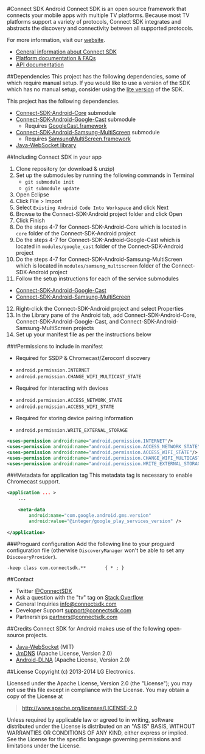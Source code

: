 #Connect SDK Android
Connect SDK is an open source framework that connects your mobile apps with multiple TV platforms. Because most TV platforms support a variety of protocols, Connect SDK integrates and abstracts the discovery and connectivity between all supported protocols.

For more information, visit our [website](http://www.connectsdk.com/).

* [General information about Connect SDK](http://www.connectsdk.com/discover/)
* [Platform documentation & FAQs](http://www.connectsdk.com/docs/android/)
* [API documentation](http://www.connectsdk.com/apis/android/)

##Dependencies
This project has the following dependencies, some of which require manual setup. If you would like to use a version of the SDK which has no manual setup, consider using the [lite version](https://github.com/ConnectSDK/Connect-SDK-Android-Lite) of the SDK.

This project has the following dependencies.
* [Connect-SDK-Android-Core](https://github.com/ConnectSDK/Connect-SDK-Android-Core) submodule
* [Connect-SDK-Android-Google-Cast](https://github.com/ConnectSDK/Connect-SDK-Android-Google-Cast) submodule
  - Requires [GoogleCast.framework](https://developers.google.com/cast/docs/downloads)
* [Connect-SDK-Android-Samsung-MultiScreen](https://github.com/ConnectSDK/Connect-SDK-Android-Samsung-MultiScreen) submodule
  - Requires [SamsungMultiScreen.framework](http://multiscreen.samsung.com/downloads.html)
* [Java-WebSocket library](https://github.com/TooTallNate/Java-WebSocket)

##Including Connect SDK in your app

1. Clone repository (or download & unzip)
2. Set up the submodules by running the following commands in Terminal
   - `git submodule init`
   - `git submodule update`
3. Open Eclipse
4. Click File > Import
5. Select `Existing Android Code Into Workspace` and click Next
6. Browse to the Connect-SDK-Android project folder and click Open
7. Click Finish
8. Do the steps 4-7 for Connect-SDK-Android-Core which is located in `core` folder of the Connect-SDK-Android project
9. Do the steps 4-7 for Connect-SDK-Android-Google-Cast which is located in `modules/google_cast` folder of the Connect-SDK-Android project
10. Do the steps 4-7 for Connect-SDK-Android-Samsung-MultiScreen which is located in `modules/samsung_multiscreen` folder of the Connect-SDK-Android project
11. Follow the setup instructions for each of the service submodules
 - [Connect-SDK-Android-Google-Cast](https://github.com/ConnectSDK/Connect-SDK-Android-Google-Cast)
 - [Connect-SDK-Android-Samsung-MultiScreen](https://github.com/ConnectSDK/Connect-SDK-Android-Samsung-MultiScreen)
12. Right-click the Connect-SDK-Android project and select Properties
13. In the Library pane of the Android tab, add Connect-SDK-Android-Core, Connect-SDK-Android-Google-Cast, and Connect-SDK-Android-Samsung-MultiScreen projects
14. Set up your manifest file as per the instructions below

###Permissions to include in manifest
* Required for SSDP & Chromecast/Zeroconf discovery
 - `android.permission.INTERNET`
 - `android.permission.CHANGE_WIFI_MULTICAST_STATE`
* Required for interacting with devices
 - `android.permission.ACCESS_NETWORK_STATE`
 - `android.permission.ACCESS_WIFI_STATE`
* Required for storing device pairing information
 - `android.permission.WRITE_EXTERNAL_STORAGE`

```xml
<uses-permission android:name="android.permission.INTERNET"/>
<uses-permission android:name="android.permission.ACCESS_NETWORK_STATE"/>
<uses-permission android:name="android.permission.ACCESS_WIFI_STATE"/>
<uses-permission android:name="android.permission.CHANGE_WIFI_MULTICAST_STATE"/>
<uses-permission android:name="android.permission.WRITE_EXTERNAL_STORAGE" />
```

###Metadata for application tag
This metadata tag is necessary to enable Chromecast support.

```xml
<application ... >
    ...
    
    <meta-data
        android:name="com.google.android.gms.version"
        android:value="@integer/google_play_services_version" />
        
</application>
```

###Proguard configuration
Add the following line to your proguard configuration file (otherwise `DiscoveryManager` won't be able to set any `DiscoveryProvider`).

```
-keep class com.connectsdk.**       { * ; }
```

##Contact
* Twitter [@ConnectSDK](https://www.twitter.com/ConnectSDK)
* Ask a question with the "tv" tag on [Stack Overflow](http://stackoverflow.com/tags/tv)
* General Inquiries info@connectsdk.com
* Developer Support support@connectsdk.com
* Partnerships partners@connectsdk.com

##Credits
Connect SDK for Android makes use of the following open-source projects.

* [Java-WebSocket](https://github.com/TooTallNate/Java-WebSocket) (MIT)
* [JmDNS](http://jmdns.sourceforge.net) (Apache License, Version 2.0)
* [Android-DLNA](https://code.google.com/p/android-dlna/) (Apache License, Version 2.0)

##License
Copyright (c) 2013-2014 LG Electronics.

Licensed under the Apache License, Version 2.0 (the "License");
you may not use this file except in compliance with the License.
You may obtain a copy of the License at

> http://www.apache.org/licenses/LICENSE-2.0

Unless required by applicable law or agreed to in writing, software
distributed under the License is distributed on an "AS IS" BASIS,
WITHOUT WARRANTIES OR CONDITIONS OF ANY KIND, either express or implied.
See the License for the specific language governing permissions and
limitations under the License.
